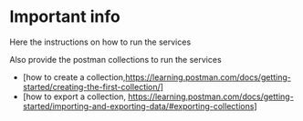 # Important info

Here the instructions on how to run the services

Also provide the postman collections to run the services
* [how to create a collection,https://learning.postman.com/docs/getting-started/creating-the-first-collection/]
* [how to export a collection, https://learning.postman.com/docs/getting-started/importing-and-exporting-data/#exporting-collections]


